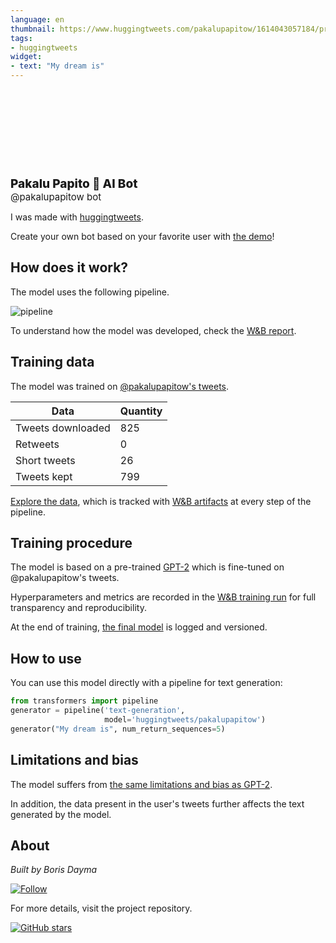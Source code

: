 ```yaml
---
language: en
thumbnail: https://www.huggingtweets.com/pakalupapitow/1614043057184/predictions.png
tags:
- huggingtweets
widget:
- text: "My dream is"
---
```


<div>
<div style="width: 132px; height:132px; border-radius: 50%; background-size: cover; background-image: url('https://pbs.twimg.com/profile_images/1104739030229348352/qOCWwK4Y_400x400.png')">
</div>
<div style="margin-top: 8px; font-size: 19px; font-weight: 800">Pakalu Papito 🤖 AI Bot </div>
<div style="font-size: 15px">@pakalupapitow bot</div>
</div>

I was made with [huggingtweets](https://github.com/borisdayma/huggingtweets).

Create your own bot based on your favorite user with [the demo](https://colab.research.google.com/github/borisdayma/huggingtweets/blob/master/huggingtweets-demo.ipynb)!

## How does it work?

The model uses the following pipeline.

![pipeline](https://github.com/borisdayma/huggingtweets/blob/master/img/pipeline.png?raw=true)

To understand how the model was developed, check the [W&B report](https://app.wandb.ai/wandb/huggingtweets/reports/HuggingTweets-Train-a-model-to-generate-tweets--VmlldzoxMTY5MjI).

## Training data

The model was trained on [@pakalupapitow's tweets](https://twitter.com/pakalupapitow).

| Data | Quantity |
| --- | --- |
| Tweets downloaded | 825 |
| Retweets | 0 |
| Short tweets | 26 |
| Tweets kept | 799 |

[Explore the data](https://wandb.ai/wandb/huggingtweets/runs/3nhcqfcm/artifacts), which is tracked with [W&B artifacts](https://docs.wandb.com/artifacts) at every step of the pipeline.

## Training procedure

The model is based on a pre-trained [GPT-2](https://huggingface.co/gpt2) which is fine-tuned on @pakalupapitow's tweets.

Hyperparameters and metrics are recorded in the [W&B training run](https://wandb.ai/wandb/huggingtweets/runs/304r4enc) for full transparency and reproducibility.

At the end of training, [the final model](https://wandb.ai/wandb/huggingtweets/runs/304r4enc/artifacts) is logged and versioned.

## How to use

You can use this model directly with a pipeline for text generation:

```python
from transformers import pipeline
generator = pipeline('text-generation',
                     model='huggingtweets/pakalupapitow')
generator("My dream is", num_return_sequences=5)
```

## Limitations and bias

The model suffers from [the same limitations and bias as GPT-2](https://huggingface.co/gpt2#limitations-and-bias).

In addition, the data present in the user's tweets further affects the text generated by the model.

## About

*Built by Boris Dayma*

[![Follow](https://img.shields.io/twitter/follow/borisdayma?style=social)](https://twitter.com/intent/follow?screen_name=borisdayma)

For more details, visit the project repository.

[![GitHub stars](https://img.shields.io/github/stars/borisdayma/huggingtweets?style=social)](https://github.com/borisdayma/huggingtweets)
